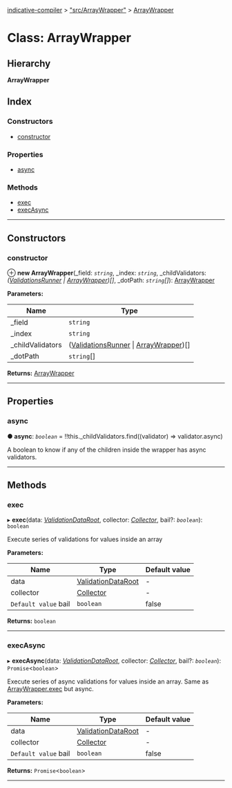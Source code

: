 [indicative-compiler](../README.md) > ["src/ArrayWrapper"](../modules/_src_arraywrapper_.md) > [ArrayWrapper](../classes/_src_arraywrapper_.arraywrapper.md)

# Class: ArrayWrapper

## Hierarchy

**ArrayWrapper**

## Index

### Constructors

* [constructor](_src_arraywrapper_.arraywrapper.md#constructor)

### Properties

* [async](_src_arraywrapper_.arraywrapper.md#async)

### Methods

* [exec](_src_arraywrapper_.arraywrapper.md#exec)
* [execAsync](_src_arraywrapper_.arraywrapper.md#execasync)

---

## Constructors

<a id="constructor"></a>

###  constructor

⊕ **new ArrayWrapper**(_field: *`string`*, _index: *`string`*, _childValidators: *([ValidationsRunner](_src_validationsrunner_.validationsrunner.md) \| [ArrayWrapper](_src_arraywrapper_.arraywrapper.md))[]*, _dotPath: *`string`[]*): [ArrayWrapper](_src_arraywrapper_.arraywrapper.md)

**Parameters:**

| Name | Type |
| ------ | ------ |
| _field | `string` |
| _index | `string` |
| _childValidators | ([ValidationsRunner](_src_validationsrunner_.validationsrunner.md) \| [ArrayWrapper](_src_arraywrapper_.arraywrapper.md))[] |
| _dotPath | `string`[] |

**Returns:** [ArrayWrapper](_src_arraywrapper_.arraywrapper.md)

___

## Properties

<a id="async"></a>

###  async

**● async**: *`boolean`* =  !!this._childValidators.find((validator) => validator.async)

A boolean to know if any of the children inside the wrapper has async validators.

___

## Methods

<a id="exec"></a>

###  exec

▸ **exec**(data: *[ValidationDataRoot](../modules/_src_contracts_.md#validationdataroot)*, collector: *[Collector](_src_collector_.collector.md)*, bail?: *`boolean`*): `boolean`

Execute series of validations for values inside an array

**Parameters:**

| Name | Type | Default value |
| ------ | ------ | ------ |
| data | [ValidationDataRoot](../modules/_src_contracts_.md#validationdataroot) | - |
| collector | [Collector](_src_collector_.collector.md) | - |
| `Default value` bail | `boolean` | false |

**Returns:** `boolean`

___
<a id="execasync"></a>

###  execAsync

▸ **execAsync**(data: *[ValidationDataRoot](../modules/_src_contracts_.md#validationdataroot)*, collector: *[Collector](_src_collector_.collector.md)*, bail?: *`boolean`*): `Promise`<`boolean`>

Execute series of async validations for values inside an array. Same as [ArrayWrapper.exec](_src_arraywrapper_.arraywrapper.md#exec) but async.

**Parameters:**

| Name | Type | Default value |
| ------ | ------ | ------ |
| data | [ValidationDataRoot](../modules/_src_contracts_.md#validationdataroot) | - |
| collector | [Collector](_src_collector_.collector.md) | - |
| `Default value` bail | `boolean` | false |

**Returns:** `Promise`<`boolean`>

___

